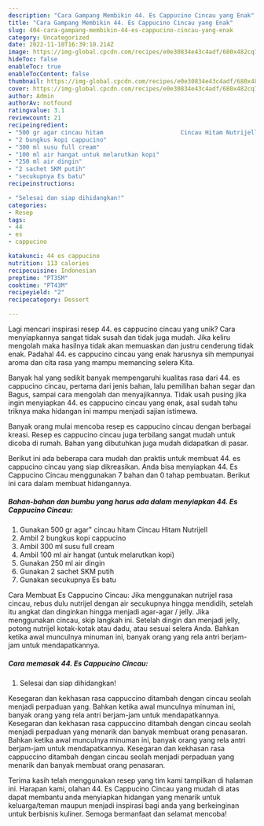 ```yaml
---
description: "Cara Gampang Membikin 44. Es Cappucino Cincau yang Enak"
title: "Cara Gampang Membikin 44. Es Cappucino Cincau yang Enak"
slug: 404-cara-gampang-membikin-44-es-cappucino-cincau-yang-enak
category: Uncategorized
date: 2022-11-10T16:39:10.214Z
image: https://img-global.cpcdn.com/recipes/e0e30834e43c4adf/680x482cq70/44-es-cappucino-cincau-foto-resep-utama.jpg
hideToc: false
enableToc: true
enableTocContent: false
thumbnail: https://img-global.cpcdn.com/recipes/e0e30834e43c4adf/680x482cq70/44-es-cappucino-cincau-foto-resep-utama.jpg
cover: https://img-global.cpcdn.com/recipes/e0e30834e43c4adf/680x482cq70/44-es-cappucino-cincau-foto-resep-utama.jpg
author: Admin
authorAv: notfound
ratingvalue: 3.1
reviewcount: 21
recipeingredient:
- "500 gr agar cincau hitam                      Cincau Hitam Nutrijell"
- "2 bungkus kopi cappucino"
- "300 ml susu full cream"
- "100 ml air hangat untuk melarutkan kopi"
- "250 ml air dingin"
- "2 sachet SKM putih"
- "secukupnya Es batu"
recipeinstructions:

- "Selesai dan siap dihidangkan!"
categories:
- Resep
tags:
- 44
- es
- cappucino

katakunci: 44 es cappucino 
nutrition: 113 calories
recipecuisine: Indonesian
preptime: "PT35M"
cooktime: "PT43M"
recipeyield: "2"
recipecategory: Dessert

---
```





Lagi mencari inspirasi resep 44. es cappucino cincau yang unik? Cara menyiapkannya sangat tidak susah dan tidak juga mudah. Jika keliru mengolah maka hasilnya tidak akan memuaskan dan justru cenderung tidak enak. Padahal 44. es cappucino cincau yang enak harusnya sih mempunyai aroma dan cita rasa yang mampu memancing selera Kita.





Banyak hal yang sedikit banyak mempengaruhi kualitas rasa dari 44. es cappucino cincau, pertama dari jenis bahan, lalu pemilihan bahan segar dan Bagus, sampai cara mengolah dan menyajikannya. Tidak usah pusing jika ingin menyiapkan 44. es cappucino cincau yang enak,      asal sudah tahu triknya maka hidangan ini mampu menjadi sajian istimewa.














Banyak orang mulai mencoba resep es cappucino cincau dengan berbagai kreasi. Resep es cappucino cincau juga terbilang sangat mudah untuk dicoba di rumah. Bahan yang dibutuhkan juga mudah didapatkan di pasar.






Berikut ini ada beberapa cara mudah dan praktis untuk membuat 44. es cappucino cincau yang siap dikreasikan. Anda bisa menyiapkan 44. Es Cappucino Cincau menggunakan 7 bahan dan 0 tahap pembuatan. Berikut ini cara dalam membuat hidangannya.

<!--inarticleads1-->

##### Bahan-bahan dan bumbu yang harus ada dalam menyiapkan 44. Es Cappucino Cincau:

1. Gunakan 500 gr agar&#34; cincau hitam                      Cincau Hitam Nutrijell
1. Ambil 2 bungkus kopi cappucino
1. Ambil 300 ml susu full cream
1. Ambil 100 ml air hangat (untuk melarutkan kopi)
1. Gunakan 250 ml air dingin
1. Gunakan 2 sachet SKM putih
1. Gunakan secukupnya Es batu


Cara Membuat Es Cappucino Cincau: Jika menggunakan nutrijel rasa cincau, rebus dulu nutrijel dengan air secukupnya hingga mendidih, setelah itu angkat dan dinginkan hingga menjadi agar-agar / jelly. Jika menggunakan cincau, skip langkah ini. Setelah dingin dan menjadi jelly, potong nutrijel kotak-kotak atau dadu, atau sesuai selera Anda. Bahkan ketika awal munculnya minuman ini, banyak orang yang rela antri berjam-jam untuk mendapatkannya. 

<!--inarticleads2-->

##### Cara memasak 44. Es Cappucino Cincau:


1. Selesai dan siap dihidangkan!

Kesegaran dan kekhasan rasa cappuccino ditambah dengan cincau seolah menjadi perpaduan yang. Bahkan ketika awal munculnya minuman ini, banyak orang yang rela antri berjam-jam untuk mendapatkannya. Kesegaran dan kekhasan rasa cappuccino ditambah dengan cincau seolah menjadi perpaduan yang menarik dan banyak membuat orang penasaran. Bahkan ketika awal munculnya minuman ini, banyak orang yang rela antri berjam-jam untuk mendapatkannya. Kesegaran dan kekhasan rasa cappuccino ditambah dengan cincau seolah menjadi perpaduan yang menarik dan banyak membuat orang penasaran. 

Terima kasih telah menggunakan resep yang tim kami tampilkan di halaman ini. Harapan kami, olahan 44. Es Cappucino Cincau yang mudah di atas dapat membantu anda menyiapkan hidangan yang menarik untuk keluarga/teman maupun menjadi inspirasi bagi anda yang berkeinginan untuk berbisnis kuliner. Semoga bermanfaat dan selamat mencoba!
